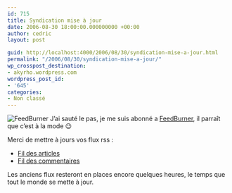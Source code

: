 ```yaml
---
id: 715
title: Syndication mise à jour
date: 2006-08-30 18:00:00.000000000 +00:00
author: cedric
layout: post

guid: http://localhost:4000/2006/08/30/syndication-mise-a-jour.html
permalink: "/2006/08/30/syndication-mise-a-jour/"
wp_crosspost_destination:
- akyrho.wordpress.com
wordpress_post_id:
- '645'
categories:
- Non classé
---
```

![FeedBurner](/images/images/feedburner.png) J’ai sauté le pas, je me suis abonné a [FeedBurner](http://feedburner.com), il parraît que c’est à la mode 😉

Merci de mettre à jours vos flux rss :

  * [Fil des articles](http://feeds.feedburner.com/parenthese)
  * [Fil des commentaires](http://feeds.feedburner.com/parenthese/comments)

Les anciens flux resteront en places encore quelques heures, le temps que tout le monde se mette à jour.